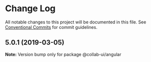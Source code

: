 # Change Log

All notable changes to this project will be documented in this file.
See [Conventional Commits](https://conventionalcommits.org) for commit guidelines.

## 5.0.1 (2019-03-05)

**Note:** Version bump only for package @collab-ui/angular
